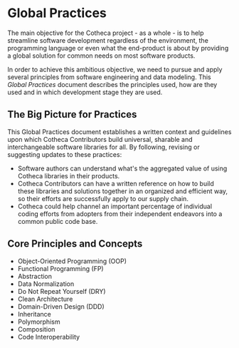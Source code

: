 # Global Practices
The main objective for the Cotheca project - as a whole - is to help streamline software development regardless of the environment, the programming language or even what the end-product is about by providing a global solution for common needs on most software products.

In order to achieve this ambitious objective, we need to pursue and apply several principles from software engineering and data modeling. This *Global Practices* document describes the principles used, how are they used and in which development stage they are used.

## The Big Picture for Practices
This Global Practices document establishes a written context and guidelines upon which Cotheca Contributors build universal, sharable and interchangeable software libraries for all. By following, revising or suggesting updates to these practices:
 - Software authors can understand what's the aggregated value of using Cotheca libraries in their products.
 - Cotheca Contributors can have a written reference on how to build these libraries and solutions together in an organized and efficient way, so their efforts are successfully apply to our supply chain.
 - Cotheca could help channel an important percentage of individual coding efforts from adopters from their independent endeavors into a common public code base.

## Core Principles and Concepts
- Object-Oriented Programming (OOP)
- Functional Programming (FP)
- Abstraction
- Data Normalization
- Do Not Repeat Yourself (DRY)
- Clean Architecture
- Domain-Driven Design (DDD)
- Inheritance
- Polymorphism
- Composition
- Code Interoperability
